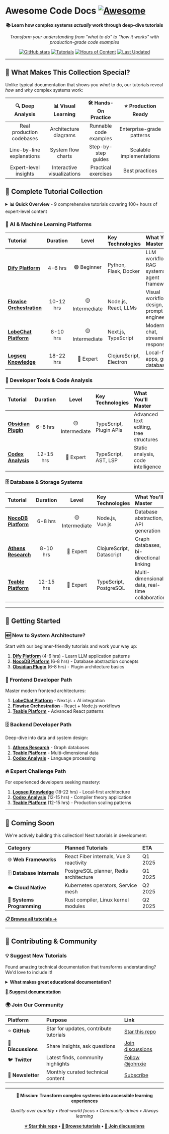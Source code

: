 # Awesome Code Docs [![Awesome](https://awesome.re/badge.svg)](https://awesome.re)

<div align="center">

**📚 Learn how complex systems *actually* work through deep-dive tutorials**

*Transform your understanding from "what to do" to "how it works" with production-grade code examples*

[![GitHub stars](https://img.shields.io/github/stars/johnxie/awesome-code-docs?style=social)](https://github.com/johnxie/awesome-code-docs)
[![Tutorials](https://img.shields.io/badge/tutorials-9-brightgreen.svg)](https://github.com/johnxie/awesome-code-docs/tree/main/tutorials)
[![Hours of Content](https://img.shields.io/badge/content-100%2B%20hours-blue.svg)](#-complete-tutorial-collection)
[![Last Updated](https://img.shields.io/github/last-commit/johnxie/awesome-code-docs?label=updated)](https://github.com/johnxie/awesome-code-docs/commits/main)

</div>

---

## 🎯 What Makes This Collection Special?

Unlike typical documentation that shows you *what* to do, our tutorials reveal *how* and *why* complex systems work:

| 🔍 **Deep Analysis** | 📊 **Visual Learning** | 🛠️ **Hands-On Practice** | ⭐ **Production Ready** |
|:---:|:---:|:---:|:---:|
| Real production codebases | Architecture diagrams | Runnable code examples | Enterprise-grade patterns |
| Line-by-line explanations | System flow charts | Step-by-step guides | Scalable implementations |
| Expert-level insights | Interactive visualizations | Practical exercises | Best practices |

## 🚀 Complete Tutorial Collection

<details>
<summary><strong>📊 Quick Overview</strong> - 9 comprehensive tutorials covering 100+ hours of expert-level content</summary>

| **Category** | **Tutorials** | **Total Hours** | **Difficulty** |
|:-------------|:-------------:|:---------------:|:--------------:|
| 🤖 **AI & ML Platforms** | 4 tutorials | 42-50 hours | Beginner → Expert |
| 🔧 **Developer Tools** | 2 tutorials | 18-23 hours | Intermediate → Expert |
| 🗄️ **Database Systems** | 3 tutorials | 26-33 hours | Intermediate → Expert |
| **Total Collection** | **9 tutorials** | **86-106 hours** | **All levels** |

</details>

### 🤖 AI & Machine Learning Platforms

| Tutorial | Duration | Level | Key Technologies | What You'll Master |
|:---------|:--------:|:-----:|:------------------|:-------------------|
| **[Dify Platform](tutorials/dify-platform-deep-dive/)** | 4-6 hrs | 🟢 Beginner | Python, Flask, Docker | LLM workflows, RAG systems, agent frameworks |
| **[Flowise Orchestration](tutorials/flowise-llm-orchestration/)** | 10-12 hrs | 🟡 Intermediate | Node.js, React, LLMs | Visual workflow design, prompt engineering |
| **[LobeChat Platform](tutorials/lobechat-ai-platform/)** | 8-10 hrs | 🟡 Intermediate | Next.js, TypeScript | Modern AI chat, streaming responses |
| **[Logseq Knowledge](tutorials/logseq-knowledge-management/)** | 18-22 hrs | 🔴 Expert | ClojureScript, Electron | Local-first apps, graph databases |

### 🔧 Developer Tools & Code Analysis

| Tutorial | Duration | Level | Key Technologies | What You'll Master |
|:---------|:--------:|:-----:|:------------------|:-------------------|
| **[Obsidian Plugin](tutorials/obsidian-outliner-plugin/)** | 6-8 hrs | 🟡 Intermediate | TypeScript, Plugin APIs | Advanced text editing, tree structures |
| **[Codex Analysis](tutorials/codex-analysis-platform/)** | 12-15 hrs | 🔴 Expert | TypeScript, AST, LSP | Static analysis, code intelligence |

### 🗄️ Database & Storage Systems

| Tutorial | Duration | Level | Key Technologies | What You'll Master |
|:---------|:--------:|:-----:|:------------------|:-------------------|
| **[NocoDB Platform](tutorials/nocodb-database-platform/)** | 6-8 hrs | 🟡 Intermediate | Node.js, Vue.js | Database abstraction, API generation |
| **[Athens Research](tutorials/athens-research-knowledge-graph/)** | 8-10 hrs | 🔴 Expert | ClojureScript, Datascript | Graph databases, bi-directional linking |
| **[Teable Platform](tutorials/teable-database-platform/)** | 12-15 hrs | 🔴 Expert | TypeScript, PostgreSQL | Multi-dimensional data, real-time collaboration |

---

## 🎯 Getting Started

### 🆕 New to System Architecture?
Start with our beginner-friendly tutorials and work your way up:

1. **[Dify Platform](tutorials/dify-platform-deep-dive/)** (4-6 hrs) - Learn LLM application patterns
2. **[NocoDB Platform](tutorials/nocodb-database-platform/)** (6-8 hrs) - Database abstraction concepts  
3. **[Obsidian Plugin](tutorials/obsidian-outliner-plugin/)** (6-8 hrs) - Plugin architecture basics

### 🎨 Frontend Developer Path
Master modern frontend architectures:

1. **[LobeChat Platform](tutorials/lobechat-ai-platform/)** - Next.js + AI integration
2. **[Flowise Orchestration](tutorials/flowise-llm-orchestration/)** - React + Node.js workflows
3. **[Teable Platform](tutorials/teable-database-platform/)** - Advanced React patterns

### 🗄️ Backend Developer Path  
Deep-dive into data and system design:

1. **[Athens Research](tutorials/athens-research-knowledge-graph/)** - Graph databases
2. **[Teable Platform](tutorials/teable-database-platform/)** - Multi-dimensional data
3. **[Codex Analysis](tutorials/codex-analysis-platform/)** - Language processing

### 🔥 Expert Challenge Path
For experienced developers seeking mastery:

1. **[Logseq Knowledge](tutorials/logseq-knowledge-management/)** (18-22 hrs) - Local-first architecture
2. **[Codex Analysis](tutorials/codex-analysis-platform/)** (12-15 hrs) - Compiler theory application
3. **[Teable Platform](tutorials/teable-database-platform/)** (12-15 hrs) - Production scaling patterns

---

## 🌟 Coming Soon

We're actively building this collection! Next tutorials in development:

| Category | Planned Tutorials | ETA |
|:---------|:------------------|:----|
| 🌐 **Web Frameworks** | React Fiber internals, Vue 3 reactivity | Q1 2025 |
| 🗄️ **Database Internals** | PostgreSQL planner, Redis architecture | Q1 2025 |
| ☁️ **Cloud Native** | Kubernetes operators, Service mesh | Q2 2025 |
| 🔧 **Systems Programming** | Rust compiler, Linux kernel modules | Q2 2025 |

**[📋 Browse all tutorials →](tutorials/)**

---

## 🤝 Contributing & Community

### 💡 Suggest New Tutorials

Found amazing technical documentation that transforms understanding? We'd love to include it!

<details>
<summary><strong>What makes great educational documentation?</strong></summary>

✅ **Transforms Understanding** - Goes beyond "what" to explain "how" and "why"  
✅ **Production Focus** - Real codebases, not toy examples  
✅ **Visual Learning** - Diagrams, flowcharts, interactive elements  
✅ **Hands-On Practice** - Runnable code you can experiment with  
✅ **Clear Progression** - Logical learning path from basics to advanced  
✅ **Current & Maintained** - Up-to-date with modern practices  

</details>

**[📝 Suggest documentation](https://github.com/johnxie/awesome-code-docs/issues/new?template=new-entry.md)**

### 🌍 Join Our Community

| Platform | Purpose | Link |
|:---------|:--------|:-----|
| ⭐ **GitHub** | Star for updates, contribute tutorials | [Star this repo](https://github.com/johnxie/awesome-code-docs) |
| 💬 **Discussions** | Share insights, ask questions | [Join discussions](https://github.com/johnxie/awesome-code-docs/discussions) |
| 🐦 **Twitter** | Latest finds, community highlights | [Follow @johnxie](https://twitter.com/johnxie) |
| 📧 **Newsletter** | Monthly curated technical content | [Subscribe](https://github.com/johnxie/awesome-code-docs/discussions) |

---

<div align="center">

**🎯 Mission: Transform complex systems into accessible learning experiences**

*Quality over quantity • Real-world focus • Community-driven • Always learning*

**[⭐ Star this repo](https://github.com/johnxie/awesome-code-docs) • [🚀 Browse tutorials](tutorials/) • [💬 Join discussions](https://github.com/johnxie/awesome-code-docs/discussions)**

</div>